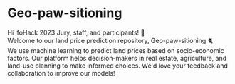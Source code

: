 # Geo-paw-sitioning

Hi ifoHack 2023 Jury, staff, and participants! :wave: <br>
Welcome to our land price prediction repository, Geo-paw-sitioning :cat2: <br> We use machine 
learning to predict land prices based on socio-economic factors. Our platform helps 
decision-makers in real estate, agriculture, and land-use planning to make informed 
choices. We'd love your feedback and collaboration to improve our models!
